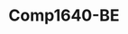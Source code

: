 # Comp1640-BE
<!-- PORT=
MONGO_URL=
SALT=
SECRET_KEY=
NODEMAILER_EMAIL=
NODEMAILER_PASSWORD=
APP_URL= -->